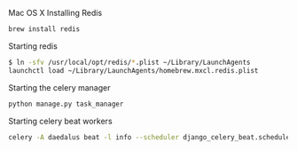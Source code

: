 Mac OS X Installing Redis

```bash
brew install redis
```

Starting redis

```bash
$ ln -sfv /usr/local/opt/redis/*.plist ~/Library/LaunchAgents
launchctl load ~/Library/LaunchAgents/homebrew.mxcl.redis.plist

```

Starting the celery manager
```bash
python manage.py task_manager
```

Starting celery beat workers
```bash
celery -A daedalus beat -l info --scheduler django_celery_beat.schedulers:DatabaseScheduler
```